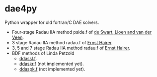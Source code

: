 # dae4py

Python wrapper for old fortran/C DAE solvers.

*  Four-stage Radau IIA method pside.f of [de Swart, Lioen and van der Veen](https://archimede.uniba.it/~testset/solvers/pside.php).
* 3 stage Radau IIA method radau.f of [Ernst Hairer](hhttp://www.unige.ch/~hairer/prog/stiff/radau5.f).
* 3, 5 and 7 stage Radau IIA method radau.f of [Ernst Hairer](https://www.unige.ch/~hairer/prog/stiff/radau.f).
* BDF methods of Linda Petzold
    - [ddassl.f](https://www.netlib.org/ode/ddassl.f).
    - [ddaskr.f](https://www.netlib.org/ode/daskr.tgz) (not implemented yet).
    - [ddaspk.f](https://www.netlib.org/ode/daspk.tgz) (not implemented yet).